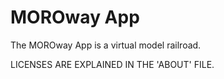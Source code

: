 # MOROway App


The MOROway App is a virtual model railroad.


LICENSES ARE EXPLAINED IN THE 'ABOUT' FILE.